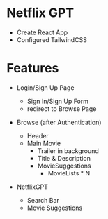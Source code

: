 # Netflix GPT

- Create React App
- Configured TailwindCSS

# Features

- Login/Sign Up Page

  - Sign In/Sign Up Form
  - redirect to Browse Page

- Browse (after Authentication)

  - Header
  - Main Movie
    - Trailer in background
    - Title & Description
    - MovieSuggestions
      - MovieLists \* N

- NetflixGPT
  - Search Bar
  - Movie Suggestions
